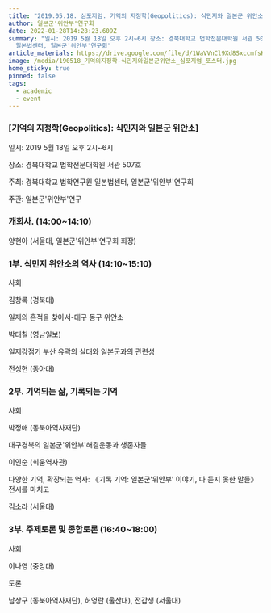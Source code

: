 ```yaml
---
title: "2019.05.18. 심포지엄. 기억의 지정학(Geopolitics): 식민지와 일본군 위안소"
author: 일본군'위안부'연구회
date: 2022-01-28T14:28:23.609Z
summary: "일시: 2019 5월 18일 오후 2시~6시 장소: 경북대학교 법학전문대학원 서관 507호 주최: 경북대학교 법학연구원
  일본법센터, 일본군'위안부'연구회"
article_materials: https://drive.google.com/file/d/1WaVVnCl9Xd8SxccmfsHqEroCQ1FqbiGn/view?usp=sharing
image: /media/190518_기억의지정학-식민지와일본군위안소_심포지엄_포스터.jpg
home_sticky: true
pinned: false
tags:
  - academic
  - event
---
```

### \[기억의 지정학(Geopolitics): 식민지와 일본군 위안소]

일시: 2019 5월 18일 오후 2시~6시

장소: 경북대학교 법학전문대학원 서관 507호

주최: 경북대학교 법학연구원 일본법센터, 일본군'위안부'연구회

주관: 일본군'위안부'연구

### 개회사. (14:00~14:10) 

양현아 (서울대, 일본군'위안부'연구회 회장)



### 1부. 식민지 위안소의 역사 (14:10~15:10)

사회

김창록 (경북대)

일제의 흔적을 찾아서-대구 동구 위안소

박태칠 (영남일보)

일제강점기 부산 유곽의 실태와 일본군과의 관련성

전성현 (동아대)



### 2부. 기억되는 삶, 기록되는 기억

사회

박정애 (동북아역사재단)

대구경북의 일본군'위안부'해결운동과 생존자들

이인순 (희움역사관)

다양한 기억, 확장되는 역사: 《기록 기억: 일본군‘위안부’ 이야기, 다 듣지 못한 말들》 전시를 마치고

김소라 (서울대)



### 3부. 주제토론 및 종합토론 (16:40~18:00) 

사회

이나영 (중앙대)

토론

남상구 (동북아역사재단), 허영란 (울산대), 전갑생 (서울대)